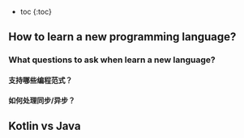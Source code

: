 
* toc 
{:toc}

## How to learn a new programming language?
### What questions to ask when learn a new language?
#### 支持哪些编程范式？
#### 如何处理同步/异步？
#### 


## Kotlin vs Java 